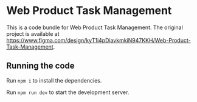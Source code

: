 
  # Web Product Task Management

  This is a code bundle for Web Product Task Management. The original project is available at https://www.figma.com/design/kyT1i4pDiavkmkiN947KKH/Web-Product-Task-Management.

  ## Running the code

  Run `npm i` to install the dependencies.

  Run `npm run dev` to start the development server.
  
